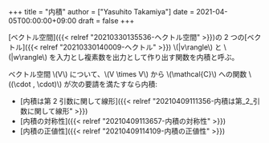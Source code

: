 +++
title = "内積"
author = ["Yasuhito Takamiya"]
date = 2021-04-05T00:00:00+09:00
draft = false
+++

[ベクトル空間]({{< relref "20210330135536-ヘクトル空間" >}})の 2 つの[ベクトル]({{< relref "20210330140009-ヘクトル" >}}) \\(|v\rangle\\) と \\(|w\rangle\\) を入力とし複素数を出力として作り出す関数を内積と呼ぶ。

ベクトル空間 \\(V\\) について、\\(V \times V\\) から \\(\mathcal{C}\\) への関数 \\((\cdot , \cdot)\\) が次の要請を満たすなら内積:

-   [内積は第 2 引数に関して線形]({{< relref "20210409111356-内積は第_2_引数に関して線形" >}})
-   [内積の対称性]({{< relref "20210409113657-内積の対称性" >}})
-   [内積の正値性]({{< relref "20210409114109-内積の正値性" >}})
